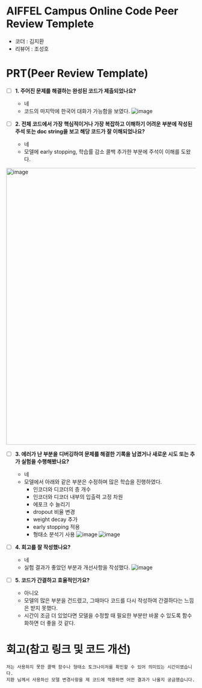 # AIFFEL Campus Online Code Peer Review Templete
- 코더 : 김지환
- 리뷰어 : 조성호


# PRT(Peer Review Template)
- [ ]  **1. 주어진 문제를 해결하는 완성된 코드가 제출되었나요?**
    - 네
    - 코드의 마지막에 한국어 대화가 가능함을 보였다.
![image](https://github.com/user-attachments/assets/f9050cfe-0c12-43c8-bfee-06b3f85b5a50)

    
- [ ]  **2. 전체 코드에서 가장 핵심적이거나 가장 복잡하고 이해하기 어려운 부분에 작성된 
주석 또는 doc string을 보고 해당 코드가 잘 이해되었나요?**
    - 네
    - 모델에 early stopping, 학습률 감소 콜백 추가한 부분에 주석이 이해를 도왔다.
<img width="737" alt="image" src="https://github.com/user-attachments/assets/ee2bde0b-08ef-43e7-a704-6a996ed6b7c4" />

        
- [ ]  **3. 에러가 난 부분을 디버깅하여 문제를 해결한 기록을 남겼거나
새로운 시도 또는 추가 실험을 수행해봤나요?**
    - 네
    - 모델에서 아래와 같은 부분은 수정하며 많은 학습을 진행하였다.
        - 인코더와 디코더의 층 개수
        - 인코더와 디코더 내부의 입출력 고정 차원
        - 에포크 수 늘리기
        - dropout 비율 변경
        - weight decay 추가
        - early stopping 적용
        - 형태소 분석기 사용
![image](https://github.com/user-attachments/assets/540df620-6e18-4610-9fa4-0196be214993)
![image](https://github.com/user-attachments/assets/9c9f43b3-ce0b-4afa-986f-2ad23c83ce05)

        
- [ ]  **4. 회고를 잘 작성했나요?**
    - 네
    - 실험 결과가 좋았던 부분과 개선사항을 작성했다.
![image](https://github.com/user-attachments/assets/6d0d367b-ae32-4c83-b126-ae45f61b5900)

        
- [ ]  **5. 코드가 간결하고 효율적인가요?**
    - 아니오
    - 모델의 많은 부분을 건드렸고, 그때마다 코드를 다시 작성하여 간결하다는 느낌은 받지 못했다.
    - 시간이 조금 더 있었다면 모델을 수정할 때 필요한 부분만 바꿀 수 있도록 함수화하면 더 좋을 것 같다.


# 회고(참고 링크 및 코드 개선)
```
저는 사용하지 못한 콜백 함수나 형태소 토크나이저를 확인할 수 있어 의미있는 시간이였습니다.
지환 님께서 사용하신 모델 변경사항을 제 코드에 적용하면 어떤 결과가 나올지 궁금했습니다.
```
